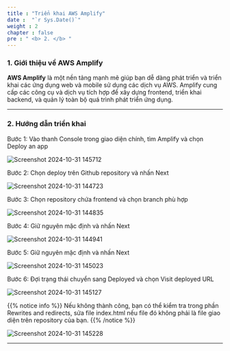 ```yaml
---
title : "Triển khai AWS Amplify"
date :  "`r Sys.Date()`" 
weight : 2 
chapter : false
pre : " <b> 2. </b> "
---
```



### 1. Giới thiệu về AWS Amplify

**AWS Amplify** là một nền tảng mạnh mẽ giúp bạn dễ dàng phát triển và triển khai các ứng dụng web và mobile sử dụng các dịch vụ AWS. Amplify cung cấp các công cụ và dịch vụ tích hợp để xây dựng frontend, triển khai backend, và quản lý toàn bộ quá trình phát triển ứng dụng.

---

### 2. Hướng dẫn triển khai

Bước 1: Vào thanh Console trong giao diện chính, tìm Amplify và chọn Deploy an app

![Screenshot 2024-10-31 145712](https://github.com/user-attachments/assets/c50633a4-53ad-4f06-a0e6-80f2f3b51992)


Bước 2: Chọn deploy trên Github repository và nhấn Next

![Screenshot 2024-10-31 144723](https://github.com/user-attachments/assets/ee7e845a-f65c-45ec-b36f-69d2af2def68)


Bước 3: Chọn repository chứa frontend và chọn branch phù hợp

![Screenshot 2024-10-31 144835](https://github.com/user-attachments/assets/de8245a6-1abd-4772-b696-353041679033)


Bước 4: Giữ nguyên mặc định và nhấn Next

![Screenshot 2024-10-31 144941](https://github.com/user-attachments/assets/be1722ce-70d5-4fb0-928c-b9ec8220becd)


Bước 5: Giữ nguyên mặc định và nhấn Next

![Screenshot 2024-10-31 145023](https://github.com/user-attachments/assets/7d6c5769-4cbd-45b7-bfd8-622b4906d475)


Bước 6: Đợi trạng thái chuyển sang Deployed và chọn Visit deployed URL

![Screenshot 2024-10-31 145127](https://github.com/user-attachments/assets/fc7b6267-8596-49ab-8aef-04a07c21b3eb)


{{% notice info %}} Nếu không thành công, bạn có thể kiểm tra trong phần Rewrites and redirects, sửa file index.html nếu file đó không phải là file giao diện trên repository của bạn. {{% /notice %}}

![Screenshot 2024-10-31 145228](https://github.com/user-attachments/assets/66a7c0c7-889b-4fef-9207-aba409f2d279)

---
